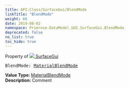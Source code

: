 ```yaml
---
title: API:Class/SurfaceGui/BlendMode
linkTitle: "BlendMode"
weight: 66
date: 2019-08-02
namespace: Primrose.DataModel.GUI.SurfaceGui.BlendMode
deprecated: false
no_list: true
toc_hide: true
---
```

Property of <a href="/docs/api-reference/Class/SurfaceGui"><img src="/icons/silk/billboard.png"/>&nbsp;SurfaceGui</a>
<pre class="method-declaration">
BlendMode: <a class="type" href="/docs/api-reference/Enum/MaterialBlendMode">MaterialBlendMode</a></pre>
<b>Value Type: </b>
<a class="type" href="/docs/api-reference/Enum/MaterialBlendMode">MaterialBlendMode</a>
<br/>
<b>Description: </b>
Comment

